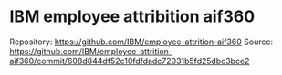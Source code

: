 # IBM employee attribition aif360

Repository: https://github.com/IBM/employee-attrition-aif360
Source: https://github.com/IBM/employee-attrition-aif360/commit/608d844df52c10fdfdadc72031b5fd25dbc3bce2
